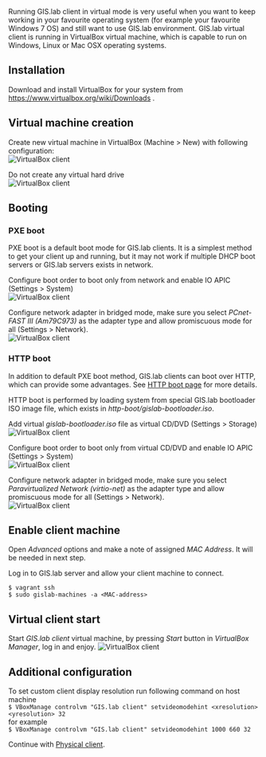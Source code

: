 Running GIS.lab client in virtual mode is very useful when you want to keep working in your favourite operating system (for example your favourite Windows 7 OS) and still want to use GIS.lab environment. GIS.lab virtual client is running in VirtualBox virtual machine, which is capable to run on Windows, Linux or Mac OSX operating systems.

## Installation
Download and install VirtualBox for your system from https://www.virtualbox.org/wiki/Downloads .

## Virtual machine creation
Create new virtual machine in VirtualBox (Machine > New) with following configuration:  
![VirtualBox client](images/virtualbox-client/vb-client-new.png)

Do not create any virtual hard drive  
![VirtualBox client](images/virtualbox-client/vb-client-hard-drive.png)


## Booting
### PXE boot
PXE boot is a default boot mode for GIS.lab clients. It is a simplest method to get your client up and running, but it may not work if multiple DHCP boot servers or GIS.lab servers exists in network.

Configure boot order to boot only from network and enable IO APIC (Settings > System)  
![VirtualBox client](images/virtualbox-client/vb-client-system.png)

Configure network adapter in bridged mode, make sure you select _PCnet-FAST III (Am79C973)_ as the adapter type and allow promiscuous mode for all (Settings > Network).  
![VirtualBox client](images/virtualbox-client/vb-client-system-network.png)

### HTTP boot
In addition to default PXE boot method, GIS.lab clients can boot over HTTP, which can provide some advantages. See [HTTP boot page](Client-HTTP-boot) for more details.

HTTP boot is performed by loading system from special GIS.lab bootloader ISO image file, which exists in _http-boot/gislab-bootloader.iso_.

Add virtual _gislab-bootloader.iso_ file as virtual CD/DVD (Settings > Storage)
![VirtualBox client](images/virtualbox-client/vb-client-system-http-boot-iso.png)

Configure boot order to boot only from virtual CD/DVD and enable IO APIC (Settings > System)  
![VirtualBox client](images/virtualbox-client/vb-client-system-http-boot.png)

Configure network adapter in bridged mode, make sure you select _Paravirtualized Network (virtio-net)_ as the adapter type and allow promiscuous mode for all (Settings > Network).  
![VirtualBox client](images/virtualbox-client/vb-client-system-network-http-boot.png)


## Enable client machine
Open _Advanced_ options and make a note of assigned _MAC Address_. It will be needed in next step.

Log in to GIS.lab server and allow your client machine to connect. 
```
$ vagrant ssh
$ sudo gislab-machines -a <MAC-address>
```

## Virtual client start
Start _GIS.lab client_ virtual machine, by pressing _Start_ button in _VirtualBox Manager_, log in and enjoy.
![VirtualBox client](images/virtualbox-client/gislab-vb-client-qgis.jpg)

## Additional configuration
To set custom client display resolution run following command on host machine  
`$ VBoxManage controlvm "GIS.lab client" setvideomodehint <xresolution> <yresolution> 32`  
for example  
`$ VBoxManage controlvm "GIS.lab client" setvideomodehint 1000 660 32`


Continue with [Physical client](Physical-Client).


